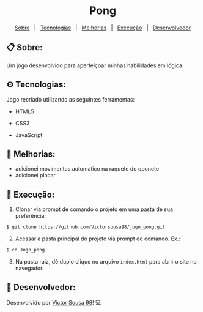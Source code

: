 

<h1 align="center"> Pong </h1>

<p align="center">
  <a href="#clipboard-sobre">Sobre</a>&nbsp;&nbsp;&nbsp;|&nbsp;&nbsp;
  <a href="#gear-tecnologias">Tecnologias</a>&nbsp;&nbsp;&nbsp;|&nbsp;&nbsp;
  <a href="#wrench-melhorias">Melhorias</a>&nbsp;&nbsp;&nbsp;|&nbsp;&nbsp;
  <a href="#floppy_disk-execução">Execução</a>&nbsp;&nbsp;&nbsp;|&nbsp;&nbsp;
  <a href="#boy-desenvolvedor">Desenvolvedor</a>
</p>



## :clipboard: Sobre:

Um jogo desenvolvido para aperfeiçoar minhas habilidades em lógica. 






## :gear: Tecnologias:

Jogo recriado utilizando as seguintes ferramentas:

- HTML5

- CSS3

- JavaScript

  

## :wrench: Melhorias:

- adicionei movimentos automatico na raquete do oponete
- adicionei placar

## :floppy_disk: Execução:

1. Clonar via prompt de comando o projeto em uma pasta de sua preferência:

```bash
$ git clone https://github.com/Victorsousa98/jogo_pong.git
```

2. Acessar a pasta principal do projeto via prompt de comando. Ex.:

```bash
$ cd Jogo_pong
```

3. Na pasta raiz, dê duplo clique no arquivo `index.html` para abrir o site no navegador.

## :boy: Desenvolvedor:

Desenvolvido por [Victor Sousa 98](https://github.com/Victorsousa98)! :computer:



